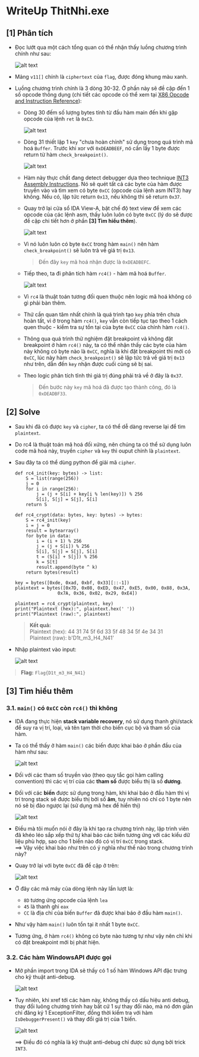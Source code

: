 # WriteUp ThitNhi.exe
## **[1] Phân tích**
- Đọc lướt qua một cách tổng quan có thể nhận thấy luồng chương trình chính như sau:

  ![alt text](../__images__/main_flow.png)

- Mảng `v11[]` chính là `ciphertext` của `flag`, được đóng khung màu xanh.
- Luồng chương trình chính là 3 dòng 30-32. Ở phần này sẽ đề cập đến 1 số opcode thông dụng (chi tiết các opcode có thể xem tại [X86 Opcode and Instruction Reference](http://ref.x86asm.net/coder32.html#x8D)):
  - Dòng 30 đếm số lượng bytes tính từ đầu hàm main đến khi gặp opcode của lệnh `ret` là `0xC3`.

    ![alt text](../__images__/count_bytes_func.png)

  - Dòng 31 thiết lập 1 `key` "chưa hoàn chỉnh" sử dụng trong quá trình mã hoá `Buffer`. Trước khi xor với `0xDEADBEEF`, nó cần lấy 1 byte được return từ hàm `check_breakpoint()`.

    ![alt text](../__images__/check_breakpoint_func.png)

  - Hàm này thực chất đang detect debugger dựa theo technique [INT3 Assembly Instructions](https://anti-debug.checkpoint.com/techniques/assembly.html#int3). Nó sẽ quét tất cả các byte của hàm được truyền vào và tìm xem có byte `0xCC` (opcode của lệnh asm INT3) hay không. Nếu có, lập tức return `0x13`, nếu không thì sẽ return `0x37`.
  - Quay trở lại cửa sổ IDA View-A, bật chế độ text view để xem các opcode của các lệnh asm, thấy luôn luôn có byte `0xCC` (lý do sẽ được đề cập chi tiết hơn ở phần **[3] Tìm hiểu thêm**).

    ![alt text](../__images__/byte_0xCC_in_main.png)

  - Vì nó luôn luôn có byte `0xCC` trong hàm `main()` nên hàm `check_breakpoint()` sẽ luôn trả về giá trị `0x13`.
    > Đến đây `key` mã hoá nhận được là `0xDEADBEFC`.
  - Tiếp theo, ta đi phân tích hàm `rc4()` - hàm mã hoá `Buffer`.

    ![alt text](../__images__/rc4_func.png)

  - Vì `rc4` là thuật toán tương đối quen thuộc nên logic mã hoá không có gì phải bàn thêm.
  - Thứ cần quan tâm nhất chính là quá trình tạo `key` phía trên chưa hoàn tất, vì ở trong hàm `rc4()`, `key` vẫn còn tiếp tục tạo theo 1 cách quen thuộc - kiểm tra sự tồn tại của byte `0xCC` của chính hàm `rc4()`.
  - Thông qua quá trình thử nghiệm đặt breakpoint và không đặt breakpoint ở hàm `rc4()` này, ta có thể nhận thấy các byte của hàm này không có byte nào là `0xCC`, nghĩa là khi đặt breakpoint thì mới có `0xCC`, lúc này hàm `check_breakpoint()` sẽ lập tức trả về giá trị `0x13` như trên, dẫn đến `key` nhận được cuối cùng sẽ bị sai.
  - Theo logic phân tích tĩnh thì giá trị đúng phải trả về ở đây là `0x37`.
    > Đến bước này `key` mã hoá đã được tạo thành công, đó là `0xDEADBF33`.
  
## **[2] Solve**
- Sau khi đã có được `key` và `cipher`, ta có thể dễ dàng reverse lại để tìm `plaintext`.
- Do rc4 là thuật toán mã hoá đối xứng, nên chúng ta có thể sử dụng luôn code mã hoá này, truyền `cipher` và `key` thì ouput chính là `plaintext`.
- Sau đây ta có thể dùng python để giải mã `cipher`.
    ```
    def rc4_init(key: bytes) -> list:
        S = list(range(256))
        j = 0
        for i in range(256):
            j = (j + S[i] + key[i % len(key)]) % 256
            S[i], S[j] = S[j], S[i]
        return S

    def rc4_crypt(data: bytes, key: bytes) -> bytes:
        S = rc4_init(key)
        i = j = 0
        result = bytearray()
        for byte in data:
            i = (i + 1) % 256
            j = (j + S[i]) % 256
            S[i], S[j] = S[j], S[i]
            t = (S[i] + S[j]) % 256
            k = S[t]
            result.append(byte ^ k)
        return bytes(result)

    key = bytes([0xde, 0xad, 0xbf, 0x33][::-1])
    plaintext = bytes([0x7D, 0x08, 0xED, 0x47, 0xE5, 0x00, 0x88, 0x3A,
                    0x7A, 0x36, 0x02, 0x29, 0xE4])

    plaintext = rc4_crypt(plaintext, key)
    print("Plaintext (hex):", plaintext.hex(' '))
    print("Plaintext (raw):", plaintext)
    ```
  > **Kết quả:**<br>Plaintext (hex): 44 31 74 5f 6d 33 5f 48 34 5f 4e 34 31<br>Plaintext (raw): b'D1t_m3_H4_N41'
- Nhập plaintext vào input:
  
  ![alt text](../__images__/flag.png)

> **Flag:** `Flag{D1t_m3_H4_N41}`
## **[3] Tìm hiểu thêm**
### **3.1. `main()` có `0xCC` còn `rc4()` thì không**
- IDA đang thực hiện **stack variable recovery**, nó sử dụng thanh ghi/stack để suy ra vị trí, loại, và tên tạm thời cho biến cục bộ và tham số của hàm.
- Ta có thể thấy ở hàm `main()` các biến được khai báo ở phần đầu của hàm như sau:
  
  ![alt text](../__images__/define_variable.png)

- Đối với các tham số truyền vào (theo quy tắc gọi hàm calling convention) thì các vị trí của các **tham số** được biểu thị là số **dương**.
- Đối với các **biến** được sử dụng trong hàm, khi khai báo ở đầu hàm thì vị trí trong stack sẽ được biểu thị bởi số **âm**, tuy nhiên nó chỉ có 1 byte nên nó sẽ bị đảo ngược lại (sử dụng mã hex để hiển thị)

  ![alt text](../__images__/additional-1.png)

- Điều mà tôi muốn nói ở đây là khi tạo ra chương trình này, lập trình viên đã khéo léo sắp xếp thứ tự khai báo các biến tương ứng với các kiểu dữ liệu phù hợp, sao cho 1 biến nào đó có vị trí `0xCC` trong stack.<br> ==> Vậy việc khai báo như trên có ý nghĩa như thế nào trong chương trình này?
- Quay trở lại với byte `0xCC` đã đề cập ở trên:
  
  ![alt text](../__images__/byte_0xCC_in_main.png)

- Ở đây các mã máy của dòng lệnh này lần lượt là:
  - `8D` tương ứng opcode của lệnh `lea`
  - `45` là thanh ghi `eax`
  - `CC` là địa chỉ của biến `Buffer` đã được khai báo ở đầu hàm `main()`.
- Như vậy hàm `main()` luôn tồn tại ít nhất 1 byte `0xCC`.
- Tương ứng, ở hàm `rc4()` không có byte nào tương tự như vậy nên chỉ khi có đặt breakpoint mới bị phát hiện.

### **3.2. Các hàm WindowsAPI được gọi**
- Mở phần import trong IDA sẽ thấy có 1 số hàm Windows API đặc trưng cho kỹ thuật anti-debug.

  ![alt text](../__images__/winAPI.png)

- Tuy nhiên, khi xref tới các hàm này, không thấy có dấu hiệu anti debug, thay đổi luông chương trình hay bất cứ 1 sự thay đổi nào, mà nó đơn giản chỉ đăng ký 1 ExceptionFilter, đồng thời kiểm tra với hàm `IsDebuggerPresent()` và thay đổi giá trị của 1 biến.

  ![alt text](../__images__/IsDebuggerPresent.png)

  ==> Điều đó có nghĩa là kỹ thuật anti-debug chỉ được sử dụng bởi trick `INT3`.